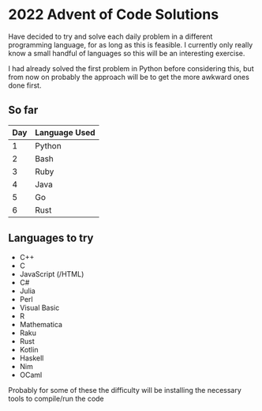 # 2022 Advent of Code Solutions

Have decided to try and solve each daily problem in a different
programming language, for as long as this is feasible. I currently
only really know a small handful of languages so this will be an
interesting exercise.

I had already solved the first problem in Python before considering
this, but from now on probably the approach will be to get the more
awkward ones done first.

## So far

Day | Language Used
----|--------------
1   | Python
2   | Bash
3   | Ruby
4   | Java
5   | Go
6   | Rust

## Languages to try

 + C++
 + C
 + JavaScript (/HTML)
 + C#
 + Julia
 + Perl
 + Visual Basic
 + R
 + Mathematica
 + Raku
 + Rust
 + Kotlin
 + Haskell
 + Nim
 + OCaml

Probably for some of these the difficulty will be installing the
necessary tools to compile/run the code
